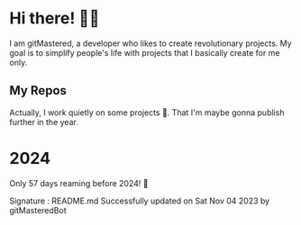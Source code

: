 
# Hi there! 🙋‍♂️
I am gitMastered, a developer who likes to create revolutionary projects.
My goal is to simplify people's life with projects that I basically create for me only.

## My Repos
Actually, I work quietly on some projects 👀. That I'm maybe gonna publish further in the year.

# 2024
Only 57 days reaming before 2024! 🙌

Signature : README.md Successfully updated on Sat Nov 04 2023 by gitMasteredBot

